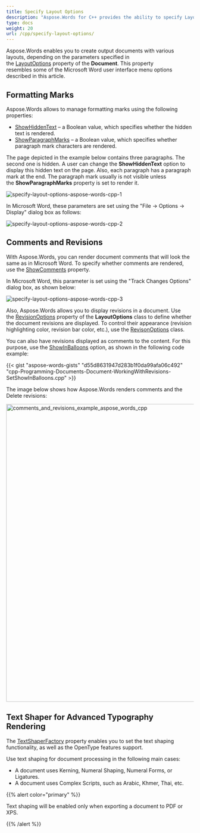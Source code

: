 ```yaml
---
title: Specify Layout Options
description: "Aspose.Words for C++ provides the ability to specify Layout Options for various document layouts."
type: docs
weight: 20
url: /cpp/specify-layout-options/
---
```


Aspose.Words enables you to create output documents with various layouts, depending on the parameters specified in the [LayoutOptions](https://apireference.aspose.com/words/cpp/class/aspose.words.layout.layout_options) property of the **Document**. This property resembles some of the Microsoft Word user interface menu options described in this article.

## Formatting Marks

Aspose.Words allows to manage formatting marks using the following properties:

- [ShowHiddenText](https://apireference.aspose.com/words/cpp/class/aspose.words.layout.layout_options/#a84518439d86438a2dfe0f4140d3db50e) – a Boolean value, which specifies whether the hidden text is rendered.
- [ShowParagraphMarks](https://apireference.aspose.com/words/cpp/class/aspose.words.layout.layout_options/#af1d6a9304691de76cb8247aa10194f35) – a Boolean value, which specifies whether paragraph mark characters are rendered.

The page depicted in the example below contains three paragraphs. The second one is hidden. A user can change the **ShowHiddenText** option to display this hidden text on the page. Also, each paragraph has a paragraph mark at the end. The paragraph mark usually is not visible unless the **ShowParagraphMarks** property is set to render it.

![specify-layout-options-aspose-words-cpp-1](specify-layout-options_1.png)

In Microsoft Word, these parameters are set using the "File → Options → Display" dialog box as follows:

![specify-layout-options-aspose-words-cpp-2](specify-layout-options_3.png)

## Comments and Revisions

With Aspose.Words, you can render document comments that will look the same as in Microsoft Word. To specify whether comments are rendered, use the [ShowComments](https://apireference.aspose.com/words/cpp/class/aspose.words.layout.layout_options/#a6aaf25d9ece89cf47d95f44de2e67fef) property.

In Microsoft Word, this parameter is set using the "Track Changes Options" dialog box, as shown below:

![specify-layout-options-aspose-words-cpp-3](specify-layout-options_4.png)

Also, Aspose.Words allows you to display revisions in a document. Use the [RevisionOptions](https://apireference.aspose.com/words/cpp/class/aspose.words.layout.layout_options/#a215ac992ec983b4a7260283493fc737d) property of the **LayoutOptions** class to define whether the document revisions are displayed. To control their appearance (revision highlighting color, revision bar color, etc.), use the [RevisonOptions](https://apireference.aspose.com/words/cpp/class/aspose.words.layout.revision_options/) class.

You can also have revisions displayed as comments to the content. For this purpose, use the [ShowInBalloons](https://apireference.aspose.com/words/cpp/class/aspose.words.layout.revision_options/#aaa6f9d22f7a8749c9d43f19c68b2ff31) option, as shown in the following code example:

{{< gist "aspose-words-gists" "d55d8631947d283b1f0da99afa06c492" "cpp-Programming-Documents-Document-WorkingWithRevisions-SetShowInBalloons.cpp" >}}

The image below shows how Aspose.Words renders comments and the Delete revisions:

<img src="specify-layout-options_2.png" alt="comments_and_revisions_example_aspose_words_cpp" style="width:800px"/>

## Text Shaper for Advanced Typography Rendering

The [TextShaperFactory](https://apireference.aspose.com/words/cpp/class/aspose.words.layout.layout_options/#a73bf6b5c10e1e6208e10110bbd6fed2e) property enables you to set the text shaping functionality, as well as the OpenType features support.

Use text shaping for document processing in the following main cases:

- A document uses Kerning, Numeral Shaping, Numeral Forms, or Ligatures.
- A document uses Complex Scripts, such as Arabic, Khmer, Thai, etc.

{{% alert color="primary" %}} 

Text shaping will be enabled only when exporting a document to PDF or XPS.

{{% /alert %}}
